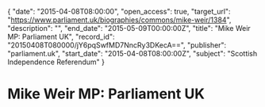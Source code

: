 {
  "date": "2015-04-08T08:00:00", 
  "open_access": true, 
  "target_url": "https://www.parliament.uk/biographies/commons/mike-weir/1384", 
  "description": "", 
  "end_date": "2015-05-09T00:00:00Z", 
  "title": "Mike Weir MP: Parliament UK", 
  "record_id": "20150408T080000/jY6pqSwfMD7NncRy3DKecA==", 
  "publisher": "parliament.uk", 
  "start_date": "2015-04-08T08:00:00Z", 
  "subject": "Scottish Independence Referendum"
}

# Mike Weir MP: Parliament UK

